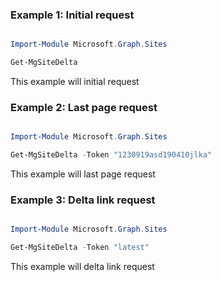 ### Example 1: Initial request

```powershell

Import-Module Microsoft.Graph.Sites

Get-MgSiteDelta

```
This example will initial request

### Example 2: Last page request

```powershell

Import-Module Microsoft.Graph.Sites

Get-MgSiteDelta -Token "1230919asd190410jlka" 

```
This example will last page request

### Example 3: Delta link request

```powershell

Import-Module Microsoft.Graph.Sites

Get-MgSiteDelta -Token "latest" 

```
This example will delta link request

